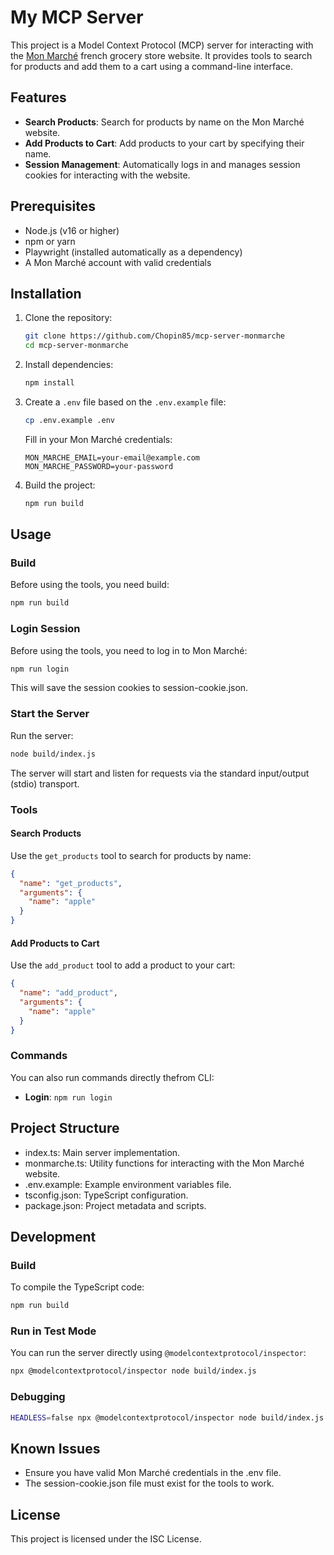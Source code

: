 # My MCP Server

This project is a Model Context Protocol (MCP) server for interacting with the [Mon Marché](https://www.mon-marche.fr/) french grocery store website. It provides tools to search for products and add them to a cart using a command-line interface.

## Features

- **Search Products**: Search for products by name on the Mon Marché website.
- **Add Products to Cart**: Add products to your cart by specifying their name.
- **Session Management**: Automatically logs in and manages session cookies for interacting with the website.

## Prerequisites

- Node.js (v16 or higher)
- npm or yarn
- Playwright (installed automatically as a dependency)
- A Mon Marché account with valid credentials

## Installation

1. Clone the repository:

   ```bash
   git clone https://github.com/Chopin85/mcp-server-monmarche
   cd mcp-server-monmarche
   ```

2. Install dependencies:

   ```bash
   npm install
   ```

3. Create a `.env` file based on the `.env.example` file:

   ```bash
   cp .env.example .env
   ```

   Fill in your Mon Marché credentials:

   ```env
   MON_MARCHE_EMAIL=your-email@example.com
   MON_MARCHE_PASSWORD=your-password
   ```

4. Build the project:

   ```bash
   npm run build
   ```

## Usage

### Build

Before using the tools, you need build:

```bash
npm run build
```

### Login Session

Before using the tools, you need to log in to Mon Marché:

```bash
npm run login
```

This will save the session cookies to session-cookie.json.

### Start the Server

Run the server:

```bash
node build/index.js
```

The server will start and listen for requests via the standard input/output (stdio) transport.

### Tools

#### Search Products

Use the `get_products` tool to search for products by name:

```json
{
  "name": "get_products",
  "arguments": {
    "name": "apple"
  }
}
```

#### Add Products to Cart

Use the `add_product` tool to add a product to your cart:

```json
{
  "name": "add_product",
  "arguments": {
    "name": "apple"
  }
}
```

### Commands

You can also run commands directly thefrom CLI:

- **Login**: `npm run login`

## Project Structure

- index.ts: Main server implementation.
- monmarche.ts: Utility functions for interacting with the Mon Marché website.
- .env.example: Example environment variables file.
- tsconfig.json: TypeScript configuration.
- package.json: Project metadata and scripts.

## Development

### Build

To compile the TypeScript code:

```bash
npm run build
```

### Run in Test Mode

You can run the server directly using `@modelcontextprotocol/inspector`:

```bash
npx @modelcontextprotocol/inspector node build/index.js
```

### Debugging

```bash
HEADLESS=false npx @modelcontextprotocol/inspector node build/index.js
```

## Known Issues

- Ensure you have valid Mon Marché credentials in the .env file.
- The session-cookie.json file must exist for the tools to work.

## License

This project is licensed under the ISC License.
